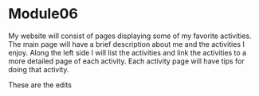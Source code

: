 # Module06
My website will consist of pages displaying some of my favorite activities. The main page will have a brief description about me and the activities I enjoy. Along the left side I will list the activities and link the activities to a more detailed page of each activity. Each activity page will have tips for doing that activity.

These are the edits
